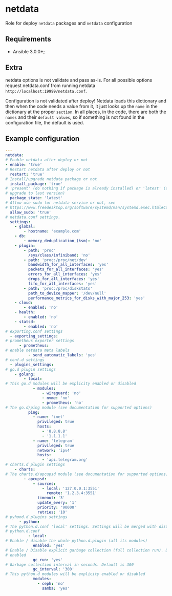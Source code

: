 # netdata

Role for deploy `netdata` packages and `netdata` configuration

## Requirements

* Ansible 3.0.0+;

## Extra

netdata options is not validate and pass as-is. For all possible options
request netdata.conf from running netdata `http://localhost:19999/netdata.conf`.

Configuration is not validated after deploy! Netdata loads this dictionary and
then when the code needs a value from it, it just looks up the `name` in the
dictionary at the proper `section`. In all places, in the code, there are both
the `names` and their `default values`, so if something is not found in the
configuration file, the default is used.

Example configuration
-------------------------

```yaml
---
netdata:
# Enable netdata after deploy or not
- enable: 'true'
# Restart netdata after deploy or not
  restart: 'true'
# Install/upgrade netdata package or not
  install_package: 'true'
# 'present' (do nothing if package is already installed) or 'latest' (always
# upgrade to last version)
  package_state: 'latest'
# Allow use sudo for netdata service or not, see
# https://www.freedesktop.org/software/systemd/man/systemd.exec.html#Capabilities
  allow_sudo: 'true'
# netdata.conf settings.
  settings:
    - global:
        - hostname: 'example.com'
    - db:
        - memory_deduplication_(ksm): 'no'
    - plugin:
        - path: 'proc'
          /sys/class/infiniband: 'no'
        - path: 'proc:/proc/net/dev'
          bandwidth_for_all_interfaces: 'yes'
          packets_for_all_interfaces: 'yes'
          errors_for_all_interfaces: 'yes'
          drops_for_all_interfaces: 'yes'
          fifo_for_all_interfaces: 'yes'
        - path: 'proc:/proc/diskstats'
          path_to_device_mapper: '/dev/null'
          performance_metrics_for_disks_with_major_253: 'yes'
    - cloud:
        - enabled: 'no'
    - health:
        - enabled: 'no'
    - statsd:
        - enabled: 'no'
# exporting.conf settings
  - exporting_settings:
# prometheus exporter settings
      - prometheus:
# enable netdata meta labels
          - send_automatic_labels: 'yes'
# conf.d settings
  - plugins_settings:
# go.d plugin settings
    - golang:
        - local:
# This go.d modules will be explicity enabled or disabled
            - modules:
                - wireguard: 'no'
                - nvme: 'no'
                - prometheus: 'no'
# The go.d/ping module (see documentation for supported options)
          ping:
            - name: 'inet'
              privileged: true
              hosts:
                - '8.8.8.8'
                - '1.1.1.1'
            - name: 'telegram'
              privileged: true
              network: 'ipv4'
              hosts:
                - 'api.telegram.org'
# charts.d plugin settings
    - charts:
# The charts.d/apcupsd module (see documentation for supported options)
        - apcupsd:
            - sources:
                - local: '127.0.0.1:3551'
                  remote: '1.2.3.4:3551'
              timeout: '3'
              update_every: '1'
              priority: '90000'
              retries: '10'
# pyhond.d plugins settings
      - python:
# The python.d.conf 'local' settings. Settings will be merged with distro
# python.d.conf
          - local:
# Enable / disable the whole python.d.plugin (all its modules)
            enabled: 'yes'
# Enable / Disable explicit garbage collection (full collection run). Default is
# enabled
            gc_run: 'yes'
# Garbage collection interval in seconds. Default is 300
            gc_interval: '300'
# This python.d modules will be explicity enabled or disabled
            modules:
              - ceph: 'no'
                samba: 'yes'
```
